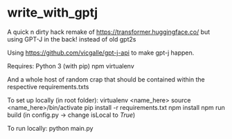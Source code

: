 # write_with_gptj
A quick n dirty hack remake of https://transformer.huggingface.co/ but using GPT-J in the back! instead of old gpt2s

Using https://github.com/vicgalle/gpt-j-api to make gpt-j happen.

Requires:
Python 3 (with pip)
npm
virtualenv

And a whole host of random crap that should be contained within the respective requirements.txts

To set up locally (in root folder):
  virtualenv <name_here>
  source <name_here>/bin/activate
  pip install -r requirements.txt 
  npm install
  npm run build
  (in config.py -> change isLocal to *True*)
 
To run locally:
  python main.py
